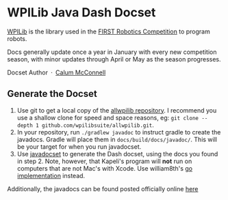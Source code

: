 WPILib Java Dash Docset
=======================

[WPILib](http://wp.wpi.edu/wpilib/) is the library used in the [FIRST Robotics Competition](http://www.firstinspires.org/robotics/frc) to program robots.

Docs generally update once a year in January with every new competition season, with minor updates through April or May as the season progresses.

Docset Author&ensp;·&ensp;[Calum McConnell](https://github.com/TheMageKing)

## Generate the Docset

  1. Use git to get a local copy of the [allwpilib repository](https://github.com/wpilibsuite/allwpilib.git).  I recommend you use a shallow clone for speed and space reasons, eg: `git clone --depth 1 github.com/wpilibsuite/allwpilib.git`.
  2. In your repository, run `./gradlew javadoc` to instruct gradle to create the javadocs.  Gradle will place them in
  `docs/build/docs/javadoc/`.  This will be your target for when you run javadocset.
  3. Use [javadocset](https://github.com/Kapeli/javadocset) to generate the Dash docset, using the docs you found in step 2.
  Note, however, that Kapeli's program will **not** run on computers that are not Mac's with Xcode.  Use william8th's [go implementation](https://github.com/william8th/javadocset) instead.

Additionally, the javadocs can be found posted officially online [here](http://first.wpi.edu/FRC/roborio/release/docs/java/)
